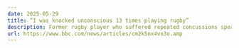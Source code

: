 ```yaml
---
date: 2025-05-29
title: “I was knocked unconscious 13 times playing rugby”
description: Former rugby player who suffered repeated concussions speaks about his mental health struggle
url: https://www.bbc.com/news/articles/cm2k5nx4vn3o.amp
---
```

